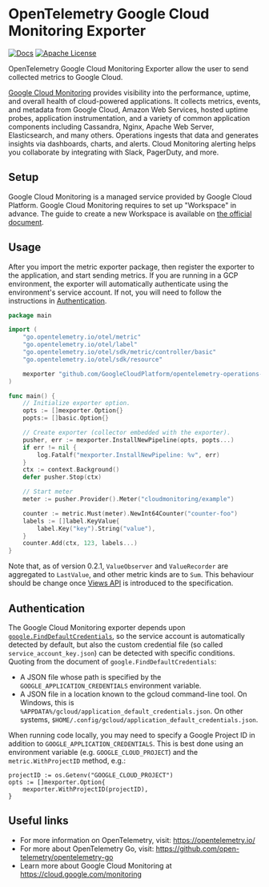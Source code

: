 # OpenTelemetry Google Cloud Monitoring Exporter

[![Docs](https://godoc.org/github.com/GoogleCloudPlatform/opentelemetry-operations-go/exporter/metric?status.svg)](https://pkg.go.dev/github.com/GoogleCloudPlatform/opentelemetry-operations-go/exporter/metric)
[![Apache License][license-image]][license-url]

OpenTelemetry Google Cloud Monitoring Exporter allow the user to send collected metrics to Google Cloud.

[Google Cloud Monitoring](https://cloud.google.com/monitoring) provides visibility into the performance, uptime, and overall health of cloud-powered applications. It collects metrics, events, and metadata from Google Cloud, Amazon Web Services, hosted uptime probes, application instrumentation, and a variety of common application components including Cassandra, Nginx, Apache Web Server, Elasticsearch, and many others. Operations ingests that data and generates insights via dashboards, charts, and alerts. Cloud Monitoring alerting helps you collaborate by integrating with Slack, PagerDuty, and more.

## Setup

Google Cloud Monitoring is a managed service provided by Google Cloud Platform. Google Cloud Monitoring requires to set up "Workspace" in advance. The guide to create a new Workspace is available on [the official document](https://cloud.google.com/monitoring/workspaces/create).

## Usage

After you import the metric exporter package, then register the exporter to the application, and start sending metrics. If you are running in a GCP environment, the exporter will automatically authenticate using the environment's service account. If not, you will need to follow the instructions in [Authentication](#Authentication).

```go
package main

import (
    "go.opentelemetry.io/otel/metric"
    "go.opentelemetry.io/otel/label"
    "go.opentelemetry.io/otel/sdk/metric/controller/basic"
    "go.opentelemetry.io/otel/sdk/resource"

    mexporter "github.com/GoogleCloudPlatform/opentelemetry-operations-go/exporter/metric"
)

func main() {
    // Initialize exporter option.
    opts := []mexporter.Option{}
    popts:= []basic.Option{}

    // Create exporter (collector embedded with the exporter).
    pusher, err := mexporter.InstallNewPipeline(opts, popts...)
    if err != nil {
        log.Fatalf("mexporter.InstallNewPipeline: %v", err)
    }
    ctx := context.Background()
    defer pusher.Stop(ctx)

    // Start meter
    meter := pusher.Provider().Meter("cloudmonitoring/example")

    counter := metric.Must(meter).NewInt64Counter("counter-foo")
    labels := []label.KeyValue{
        label.Key("key").String("value"),
    }
    counter.Add(ctx, 123, labels...)
}
```

Note that, as of version 0.2.1, `ValueObserver` and `ValueRecorder` are aggregated to `LastValue`, and other metric kinds are to `Sum`. This behaviour should be change once [Views API](https://github.com/open-telemetry/oteps/pull/89) is introduced to the specification.

## Authentication

The Google Cloud Monitoring exporter depends upon [`google.FindDefaultCredentials`](https://pkg.go.dev/golang.org/x/oauth2/google?tab=doc#FindDefaultCredentials), so the service account is automatically detected by default, but also the custom credential file (so called `service_account_key.json`) can be detected with specific conditions. Quoting from the document of `google.FindDefaultCredentials`:

* A JSON file whose path is specified by the `GOOGLE_APPLICATION_CREDENTIALS` environment variable.
* A JSON file in a location known to the gcloud command-line tool. On Windows, this is `%APPDATA%/gcloud/application_default_credentials.json`. On other systems, `$HOME/.config/gcloud/application_default_credentials.json`.

When running code locally, you may need to specify a Google Project ID in addition to `GOOGLE_APPLICATION_CREDENTIALS`. This is best done using an environment variable (e.g. `GOOGLE_CLOUD_PROJECT`) and the `metric.WithProjectID` method, e.g.:

```golang
projectID := os.Getenv("GOOGLE_CLOUD_PROJECT")
opts := []mexporter.Option{
    mexporter.WithProjectID(projectID),
}
```

## Useful links

* For more information on OpenTelemetry, visit: https://opentelemetry.io/
* For more about OpenTelemetry Go, visit: https://github.com/open-telemetry/opentelemetry-go
* Learn more about Google Cloud Monitoring at https://cloud.google.com/monitoring

[license-url]: https://github.com/GoogleCloudPlatform/opentelemetry-operations-go/blob/main/LICENSE
[license-image]: https://img.shields.io/badge/license-Apache_2.0-green.svg?style=flat
